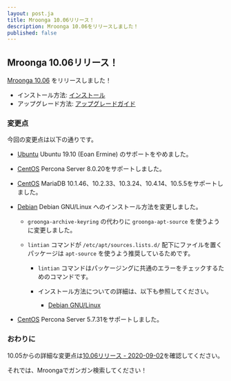 ```yaml
---
layout: post.ja
title: Mroonga 10.06リリース！
description: Mroonga 10.06をリリースしました！
published: false
---
```


## Mroonga 10.06リリース！

[Mroonga 10.06](/ja/docs/news.html#release-10-06) をリリースしました！

* インストール方法: [インストール](/ja/docs/install.html)
* アップグレード方法: [アップグレードガイド](/ja/docs/upgrade.html)

### 変更点

今回の変更点は以下の通りです。

* [Ubuntu](/ja/docs/install/ubuntu) Ubuntu 19.10 (Eoan Ermine) のサポートをやめました。

* [CentOS](/ja/docs/install/centos) Percona Server 8.0.20をサポートしました。

* [CentOS](/ja/docs/install/centos) MariaDB 10.1.46、10.2.33、10.3.24、10.4.14、10.5.5をサポートしました。

* [Debian](/ja/docs/install/debian) Debian GNU/Linux へのインストール方法を変更しました。

  * `groonga-archive-keyring` の代わりに `groonga-apt-source` を使うように変更しました。
  * `lintian` コマンドが `/etc/apt/sources.lists.d/` 配下にファイルを置くパッケージは `apt-source` を使うよう推奨しているためです。

    * `lintian` コマンドはパッケージングに共通のエラーをチェックするためのコマンドです。
    * インストール方法についての詳細は、以下も参照してください。

      * [Debian GNU/Linux](/ja/docs/install/debian)

* [CentOS](/ja/docs/install/centos) Percona Server 5.7.31をサポートしました。

### おわりに

10.05からの詳細な変更点は[10.06リリース - 2020-09-02](/ja/docs/news.html#release-10-06)を確認してください。

それでは、Mroongaでガンガン検索してください！

